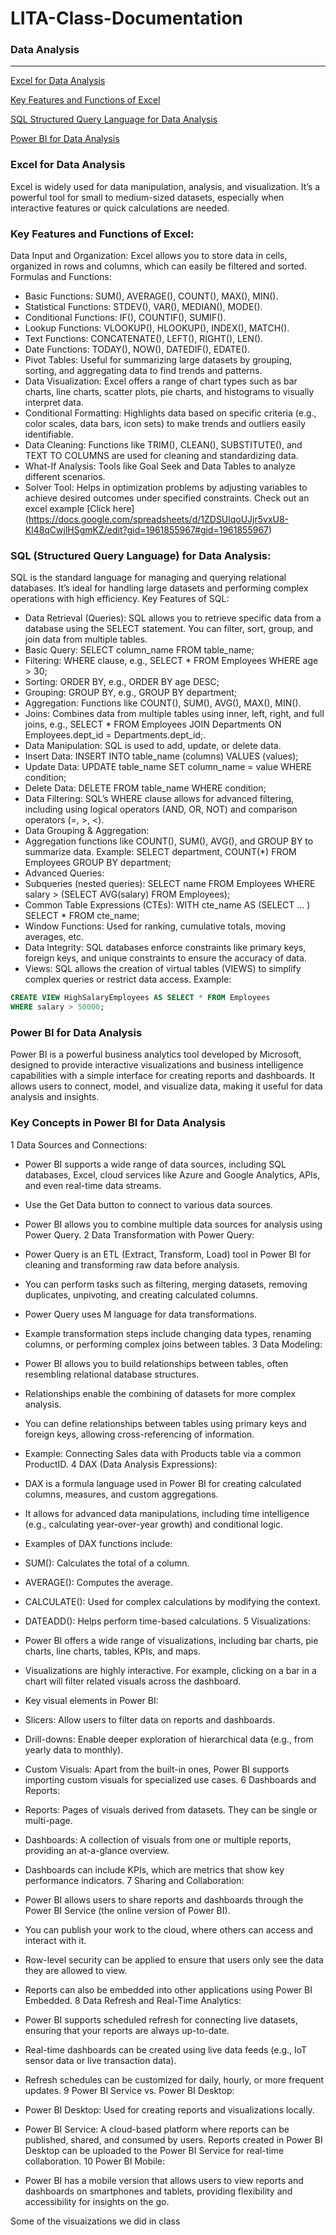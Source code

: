 # LITA-Class-Documentation

### Data Analysis
----
[Excel for Data Analysis](#excel-for-data-analysis)

[Key Features and Functions of Excel](#key-features-and-functions-of-excel)

[SQL Structured Query Language for Data Analysis](sql-structured-query-language-for-data-analysis)

[Power BI for Data Analysis](#power-bi-for-data-analysis)

### Excel for Data Analysis
Excel is widely used for data manipulation, analysis, and visualization. It’s a powerful tool for small to medium-sized datasets, especially when interactive features or quick calculations are needed.
### Key Features and Functions of Excel:
Data Input and Organization: Excel allows you to store data in cells, organized in rows and columns, which can easily be filtered and sorted.
Formulas and Functions:
* Basic Functions: SUM(), AVERAGE(), COUNT(), MAX(), MIN().
* Statistical Functions: STDEV(), VAR(), MEDIAN(), MODE().
* Conditional Functions: IF(), COUNTIF(), SUMIF().
* Lookup Functions: VLOOKUP(), HLOOKUP(), INDEX(), MATCH().
* Text Functions: CONCATENATE(), LEFT(), RIGHT(), LEN().
* Date Functions: TODAY(), NOW(), DATEDIF(), EDATE().
* Pivot Tables: Useful for summarizing large datasets by grouping, sorting, and aggregating data to find trends and patterns.
* Data Visualization: Excel offers a range of chart types such as bar charts, line charts, scatter plots, pie charts, and histograms to visually interpret data.
* Conditional Formatting: Highlights data based on specific criteria (e.g., color scales, data bars, icon sets) to make trends and outliers easily identifiable.
* Data Cleaning: Functions like TRIM(), CLEAN(), SUBSTITUTE(), and TEXT TO COLUMNS are used for cleaning and standardizing data.
* What-If Analysis: Tools like Goal Seek and Data Tables to analyze different scenarios.
* Solver Tool: Helps in optimization problems by adjusting variables to achieve desired outcomes under specified constraints.
Check out an excel example [Click here] (https://docs.google.com/spreadsheets/d/1ZDSUlqoUJjr5vxU8-Kl48qCwjlHSgmKZ/edit?gid=1961855967#gid=1961855967)

 ### SQL (Structured Query Language) for Data Analysis:
SQL is the standard language for managing and querying relational databases. It’s ideal for handling large datasets and performing complex operations with high efficiency.
Key Features of SQL:
* Data Retrieval (Queries): SQL allows you to retrieve specific data from a database using the SELECT statement. You can filter, sort, group, and join data from multiple tables.
* Basic Query: SELECT column_name FROM table_name;
* Filtering: WHERE clause, e.g., SELECT  * FROM Employees WHERE age > 30;
* Sorting: ORDER BY, e.g., ORDER BY age DESC;
* Grouping: GROUP BY, e.g., GROUP BY department;
* Aggregation: Functions like COUNT(), SUM(), AVG(), MAX(), MIN().
* Joins: Combines data from multiple tables using inner, left, right, and full joins, e.g., SELECT * FROM Employees JOIN Departments ON Employees.dept_id = Departments.dept_id;.
* Data Manipulation: SQL is used to add, update, or delete data.
* Insert Data: INSERT INTO table_name (columns) VALUES (values);
* Update Data: UPDATE table_name SET column_name = value WHERE condition;
* Delete Data: DELETE FROM table_name WHERE condition;
* Data Filtering: SQL’s WHERE clause allows for advanced filtering, including using logical operators (AND, OR, NOT) and comparison operators (=, >, <).
* Data Grouping & Aggregation:
* Aggregation functions like COUNT(), SUM(), AVG(), and GROUP BY to summarize data.
Example: SELECT department, COUNT(*) FROM Employees GROUP BY department;
* Advanced Queries:
* Subqueries (nested queries): SELECT name FROM Employees WHERE salary > (SELECT AVG(salary) FROM Employees);
* Common Table Expressions (CTEs): WITH cte_name AS (SELECT ... ) SELECT * FROM cte_name;
* Window Functions: Used for ranking, cumulative totals, moving averages, etc.
* Data Integrity: SQL databases enforce constraints like primary keys, foreign keys, and unique constraints to ensure the accuracy of data.
* Views: SQL allows the creation of virtual tables (VIEWS) to simplify complex queries or restrict data access.
Example:
```SQL
CREATE VIEW HighSalaryEmployees AS SELECT * FROM Employees
WHERE salary > 50000;
```
### Power BI for Data Analysis
Power BI is a powerful business analytics tool developed by Microsoft, designed to provide interactive visualizations and business intelligence capabilities with a simple interface for creating reports and dashboards. It allows users to connect, model, and visualize data, making it useful for data analysis and insights.
### Key Concepts in Power BI for Data Analysis
1 Data Sources and Connections:

* Power BI supports a wide range of data sources, including SQL databases, Excel, cloud services like Azure and Google Analytics, APIs, and even real-time data streams.
* Use the Get Data button to connect to various data sources.
* Power BI allows you to combine multiple data sources for analysis using Power Query.
2 Data Transformation with Power Query:

* Power Query is an ETL (Extract, Transform, Load) tool in Power BI for cleaning and transforming raw data before analysis.
* You can perform tasks such as filtering, merging datasets, removing duplicates, unpivoting, and creating calculated columns.
* Power Query uses M language for data transformations.
* Example transformation steps include changing data types, renaming columns, or performing complex joins between tables.
3 Data Modeling:

* Power BI allows you to build relationships between tables, often resembling relational database structures.
* Relationships enable the combining of datasets for more complex analysis.
* You can define relationships between tables using primary keys and foreign keys, allowing cross-referencing of information.
* Example: Connecting Sales data with Products table via a common ProductID.
4 DAX (Data Analysis Expressions):

* DAX is a formula language used in Power BI for creating calculated columns, measures, and custom aggregations.
* It allows for advanced data manipulations, including time intelligence (e.g., calculating year-over-year growth) and conditional logic.
* Examples of DAX functions include:
* SUM(): Calculates the total of a column.
* AVERAGE(): Computes the average.
* CALCULATE(): Used for complex calculations by modifying the context.
* DATEADD(): Helps perform time-based calculations.
5 Visualizations:

* Power BI offers a wide range of visualizations, including bar charts, pie charts, line charts, tables, KPIs, and maps.
* Visualizations are highly interactive. For example, clicking on a bar in a chart will filter related visuals across the dashboard.
* Key visual elements in Power BI:
* Slicers: Allow users to filter data on reports and dashboards.
* Drill-downs: Enable deeper exploration of hierarchical data (e.g., from yearly data to monthly).
* Custom Visuals: Apart from the built-in ones, Power BI supports importing custom visuals for specialized use cases.
6 Dashboards and Reports:

* Reports: Pages of visuals derived from datasets. They can be single or multi-page.
* Dashboards: A collection of visuals from one or multiple reports, providing an at-a-glance overview.
* Dashboards can include KPIs, which are metrics that show key performance indicators.
7 Sharing and Collaboration:

* Power BI allows users to share reports and dashboards through the Power BI Service (the online version of Power BI).
* You can publish your work to the cloud, where others can access and interact with it.
* Row-level security can be applied to ensure that users only see the data they are allowed to view.
* Reports can also be embedded into other applications using Power BI Embedded.
8 Data Refresh and Real-Time Analytics:

* Power BI supports scheduled refresh for connecting live datasets, ensuring that your reports are always up-to-date.
* Real-time dashboards can be created using live data feeds (e.g., IoT sensor data or live transaction data).
* Refresh schedules can be customized for daily, hourly, or more frequent updates.
9 Power BI Service vs. Power BI Desktop:

* Power BI Desktop: Used for creating reports and visualizations locally.
* Power BI Service: A cloud-based platform where reports can be published, shared, and consumed by users.
Reports created in Power BI Desktop can be uploaded to the Power BI Service for real-time collaboration.
10 Power BI Mobile:

* Power BI has a mobile version that allows users to view reports and dashboards on smartphones and tablets, providing flexibility and accessibility for insights on the go.




Some of the visuaizations we did in class
